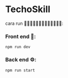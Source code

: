 ﻿# TechoSkill
cara run 🏃‍♂️🏃‍♀️🏃🏃‍➡️🏃‍♀️‍➡️🏃‍♂️‍➡️:
### Front end 🎨:
```
npm run dev
```
### Back end ⚙️:
```
npm run start
```
